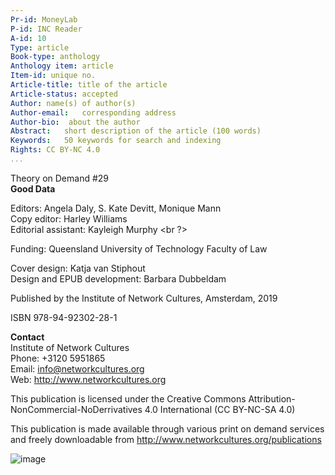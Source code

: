```yaml
---
Pr-id: MoneyLab
P-id: INC Reader
A-id: 10
Type: article
Book-type: anthology
Anthology item: article
Item-id: unique no.
Article-title: title of the article
Article-status: accepted
Author: name(s) of author(s)
Author-email:   corresponding address
Author-bio:  about the author
Abstract:   short description of the article (100 words)
Keywords:   50 keywords for search and indexing
Rights: CC BY-NC 4.0
...
```



Theory on Demand #29 <br />
**Good Data**

Editors: Angela Daly, S. Kate Devitt, Monique Mann <br />
Copy editor: Harley Williams <br />
Editorial assistant: Kayleigh Murphy <br ?>


Funding: Queensland University of Technology Faculty of Law

Cover design: Katja van Stiphout <br />
Design and EPUB development: Barbara Dubbeldam <br />

Published by the Institute of Network Cultures, Amsterdam, 2019

ISBN 978-94-92302-28-1

**Contact** <br />
Institute of Network Cultures <br />
Phone: +3120 5951865 <br />
Email: info@networkcultures.org <br />
Web: http://www.networkcultures.org

This publication is licensed under the Creative Commons
Attribution-NonCommercial-NoDerrivatives 4.0 International (CC BY-NC-SA
4.0)

This publication is made available through various print on demand
services and freely downloadable from
http://www.networkcultures.org/publications

<left>![image](/Users/barbaradubbeldam/Documents/GitHub/TOD29GOODDATA/md/imgs/inclogo.png)</left>